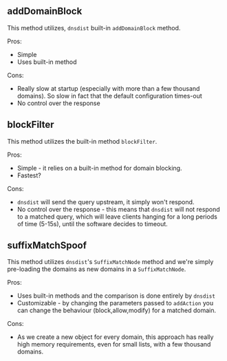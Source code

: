 addDomainBlock
---

This method utilizes, `dnsdist` built-in `addDomainBlock` method.

Pros:

- Simple
- Uses built-in method

Cons:

- Really slow at startup (especially with more than a few thousand domains). So slow in fact that the default configuration times-out
- No control over the response

blockFilter
---

This method utilizes the built-in method `blockFilter`.

Pros:

- Simple - it relies on a built-in method for domain blocking.
- Fastest?

Cons:

- `dnsdist` will send the query upstream, it simply won't respond.
- No control over the response - this means that `dnsdist` will not respond to a matched query, which will leave clients hanging for a long periods of time (5-15s), until the software decides to timeout.


suffixMatchSpoof
---

This method utilizes `dnsdist`'s `SuffixMatchNode` method and we're simply pre-loading the domains as new domains in a `SuffixMatchNode`.

Pros:

- Uses built-in methods and the comparison is done entirely by `dnsdist`
- Customizable - by changing the parameters passed to `addAction` you can change the behaviour (block,allow,modify) for a matched domain.

Cons:

- As we create a new object for every domain, this approach has really high memory requirements, even for small lists, with a few thousand domains.
